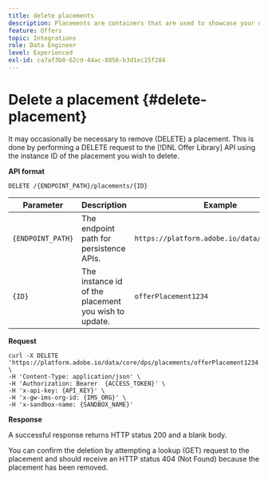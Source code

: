 ```yaml
---
title: delete placements
description: Placements are containers that are used to showcase your offers.
feature: Offers
topic: Integrations
role: Data Engineer
level: Experienced
exl-id: ca7af3b0-62cd-44ac-8856-b3d1ec15f284
---
```

# Delete a placement {#delete-placement}

It may occasionally be necessary to remove (DELETE) a placement. This is done by performing a DELETE request to the [!DNL Offer Library] API using the instance ID of the placement you wish to delete.

**API format**

```http
DELETE /{ENDPOINT_PATH}/placements/{ID}
```

| Parameter | Description | Example |
| --------- | ----------- | ------- |
| `{ENDPOINT_PATH}` | The endpoint path for persistence APIs. | `https://platform.adobe.io/data/core/xcore/` |
| `{ID}` | The instance id of the placement you wish to update. | `offerPlacement1234` |

**Request**

```shell
curl -X DELETE 'https://platform.adobe.io/data/core/dps/placements/offerPlacement1234' \
-H 'Content-Type: application/json' \
-H 'Authorization: Bearer  {ACCESS_TOKEN}' \
-H 'x-api-key: {API_KEY}' \
-H 'x-gw-ims-org-id: {IMS_ORG}' \
-H 'x-sandbox-name: {SANDBOX_NAME}'
```

**Response**

A successful response returns HTTP status 200 and a blank body.

You can confirm the deletion by attempting a lookup (GET) request to the placement and should receive an HTTP status 404 (Not Found) because the placement has been removed.